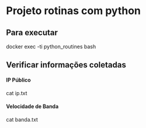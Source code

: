 # Projeto rotinas com python

## Para executar
docker exec -ti python_routines bash

## Verificar informações coletadas

#### IP Público
cat ip.txt 

#### Velocidade de Banda
cat banda.txt
